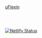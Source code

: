 <a href="https://uflexinman.netlify.app/#qualidade">uFlexin</a>

</br>
</br>

[![Netlify Status](https://api.netlify.com/api/v1/badges/41f3e7f8-c2ec-48d8-b058-0e0972a103ce/deploy-status)](https://app.netlify.com/sites/uflexinman/deploys)

